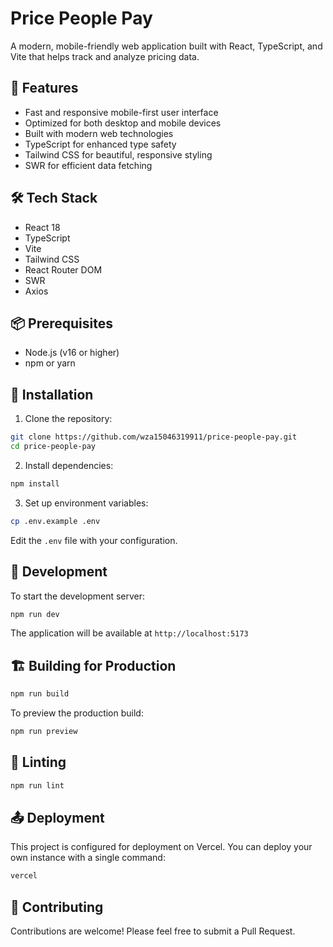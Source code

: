# Price People Pay

A modern, mobile-friendly web application built with React, TypeScript, and Vite that helps track and analyze pricing data.

## 🚀 Features

- Fast and responsive mobile-first user interface
- Optimized for both desktop and mobile devices
- Built with modern web technologies
- TypeScript for enhanced type safety
- Tailwind CSS for beautiful, responsive styling
- SWR for efficient data fetching

## 🛠️ Tech Stack

- React 18
- TypeScript
- Vite
- Tailwind CSS
- React Router DOM
- SWR
- Axios

## 📦 Prerequisites

- Node.js (v16 or higher)
- npm or yarn

## 🔧 Installation

1. Clone the repository:
```bash
git clone https://github.com/wza15046319911/price-people-pay.git
cd price-people-pay
```

2. Install dependencies:
```bash
npm install
```

3. Set up environment variables:
```bash
cp .env.example .env
```
Edit the `.env` file with your configuration.

## 🚀 Development

To start the development server:

```bash
npm run dev
```

The application will be available at `http://localhost:5173`

## 🏗️ Building for Production

```bash
npm run build
```

To preview the production build:
```bash
npm run preview
```

## 🧪 Linting

```bash
npm run lint
```

## 📤 Deployment

This project is configured for deployment on Vercel. You can deploy your own instance with a single command:

```bash
vercel
```


## 👥 Contributing

Contributions are welcome! Please feel free to submit a Pull Request.

